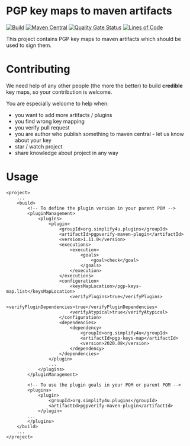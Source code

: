 # PGP key maps to maven artifacts
[![Build](https://github.com/s4u/pgp-keys-map/workflows/Build/badge.svg)](https://github.com/s4u/pgp-keys-map/actions?query=workflow%3ABuild)
[![Maven Central](https://maven-badges.herokuapp.com/maven-central/org.simplify4u/pgp-keys-map/badge.svg)](https://maven-badges.herokuapp.com/maven-central/org.simplify4u/pgp-keys-map)
[![Quality Gate Status](https://sonarcloud.io/api/project_badges/measure?project=org.simplify4u%3Apgp-keys-map&metric=alert_status)](https://sonarcloud.io/dashboard?id=org.simplify4u%3Apgp-keys-map)
[![Lines of Code](https://sonarcloud.io/api/project_badges/measure?project=org.simplify4u%3Apgp-keys-map&metric=ncloc)](https://sonarcloud.io/dashboard?id=org.simplify4u%3Apgp-keys-map)

This project contains PGP key maps to maven artifacts which should be used to sign them.

# Contributing

We need help of any other people (the more the better) to build **credible** key maps,
so your contribution is welcome.

You are especially welcome to help when:
 - you want to add more artifacts / plugins
 - you find wrong key mapping
 - you verify pull request
 - you are author who publish something to maven central - let us know about your key
 - star / watch project
 - share knowledge about project in any way

# Usage

    <project>
        ...
        <build>
            <!-- To define the plugin version in your parent POM -->
            <pluginManagement>
                <plugins>
                    <plugin>
                        <groupId>org.simplify4u.plugins</groupId>
                        <artifactId>pgpverify-maven-plugin</artifactId>
                        <version>1.11.0</version>
                        <executions>
                            <execution>
                                <goals>
                                    <goal>check</goal>
                                </goals>
                            </execution>
                        </executions>
                        <configuration>
                            <keysMapLocation>/pgp-keys-map.list</keysMapLocation>
                            <verifyPlugins>true</verifyPlugins>
                            <verifyPluginDependencies>true</verifyPluginDependencies>
                            <verifyAtypical>true</verifyAtypical>
                        </configuration>
                        <dependencies>
                            <dependency>
                                <groupId>org.simplify4u</groupId>
                                <artifactId>pgp-keys-map</artifactId>
                                <version>2020.08</version>
                            </dependency>
                        </dependencies>
                    </plugin>
                    ...
                </plugins>
            </pluginManagement>

            <!-- To use the plugin goals in your POM or parent POM -->
            <plugins>
                <plugin>
                    <groupId>org.simplify4u.plugins</groupId>
                    <artifactId>pgpverify-maven-plugin</artifactId>
                </plugin>
            ...
            </plugins>
        </build>
        ...
    </project>
